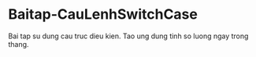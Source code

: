 # Baitap-CauLenhSwitchCase
Bai tap su dung cau truc dieu kien. Tao ung dung tinh so luong ngay trong thang.

